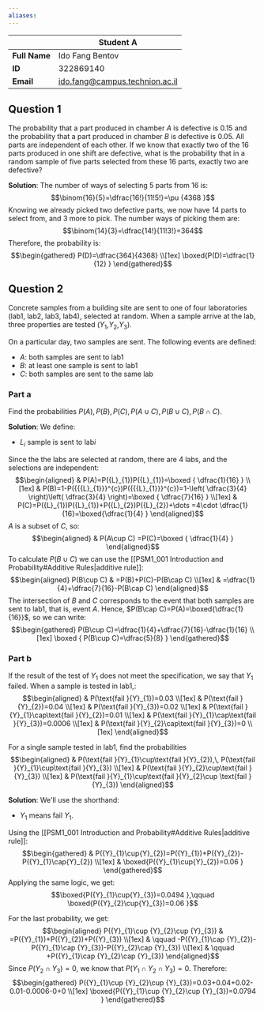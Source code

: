 ```yaml
---
aliases:
---
```



|               | Student A                      |
| ------------- | ------------------------------ |
| **Full Name** | Ido Fang Bentov                |
| **ID**        | 322869140                      |
| **Email**     | ido.fang@campus.technion.ac.il |


## Question 1
The probability that a part produced in chamber $A$ is defective is $0.15$ and the probability that a part produced in chamber $B$ is defective is $0.05$. All parts are independent of each other. If we know that exactly two of the $16$ parts produced in one shift are defective, what is the probability that in a random sample of five parts selected from these $16$ parts, exactly two are defective?

**Solution**:
The number of ways of selecting $5$ parts from $16$ is:
$$\binom{16}{5}=\dfrac{16!}{11!5!}=\pu {4368 }$$
Knowing we already picked two defective parts, we now have $14$ parts to select from, and $3$ more to pick. The number ways of picking them are:
$$\binom{14}{3}=\dfrac{14!}{11!3!}=364$$
Therefore, the probability is:
$$\begin{gathered}
P(D)=\dfrac{364}{4368} \\[1ex]
\boxed{P(D)=\dfrac{1}{12} }
\end{gathered}$$

## Question 2
Concrete samples from a building site are sent to one of four laboratories ($\mathrm{lab1}$, $\mathrm{lab2}$, $\mathrm{lab3}$, $\text{lab4}$), selected at random. When a sample arrive at the lab, three properties are tested (${Y}_{1}$,${Y}_{2}$,${Y}_{3}$).

On a particular day, two samples are sent. The following events are defined:
- $A$: both samples are sent to $\text{lab1}$
- $B$: at least one sample is sent to $\mathrm{lab1}$
- $C$: both samples are sent to the same lab

### Part a
Find the probabilities $P(A),\,P(B),\,P(C),\,P(A\cup C),\,P(B\cup C),\,P(B\cap C)$.

**Solution**:
We define:
- ${L}_{i}$ sample is sent to $\text{lab}i$

Since the the labs are selected at random, there are $4$ labs, and the selections are independent:
$$\begin{aligned}
 & P(A)=P({L}_{1})P({L}_{1})=\boxed {
\dfrac{1}{16}
 } \\[1ex]
 & P(B)=1-P({{{L}_{1}}}^{c})P({{{L}_{1}}}^{c})=1-\left( \dfrac{3}{4} \right)\left( \dfrac{3}{4} \right)=\boxed {
\dfrac{7}{16}
 } \\[1ex]
 & P(C)=P({L}_{1})P({L}_{1})+P({L}_{2})P({L}_{2})+\dots =4\cdot \dfrac{1}{16}=\boxed{\dfrac{1}{4} }
\end{aligned}$$
$A$ is a subset of $C$, so:
$$\begin{aligned}
 & P(A\cup C) =P(C)=\boxed {
\dfrac{1}{4}
 }
\end{aligned}$$
To calculate $P(B\cup C)$ we can use the [[PSM1_001 Introduction and Probability#Additive Rules|additive rule]]:
$$\begin{aligned}
P(B\cup C) & =P(B)+P(C)-P(B\cap C) \\[1ex]
 & =\dfrac{1}{4}+\dfrac{7}{16}-P(B\cap C)
\end{aligned}$$
The intersection of $B$ and $C$ corresponds to the event that both samples are sent to $\text{lab1}$, that is, event $A$. Hence, $P(B\cap C)=P(A)=\boxed{\dfrac{1}{16}}$, so we can write:
$$\begin{gathered}
P(B\cup C)=\dfrac{1}{4}+\dfrac{7}{16}-\dfrac{1}{16} \\[1ex]
\boxed {
P(B\cup C)=\dfrac{5}{8}
 }
\end{gathered}$$

### Part b
If the result of the test of ${Y}_{1}$ does not meet the specification, we say that ${Y}_{1}$ failed. When a sample is tested in $\text{lab1}$,:
$$\begin{aligned}
 & P(\text{fail }{Y}_{1})=0.03 \\[1ex]
 & P(\text{fail }{Y}_{2})=0.04 \\[1ex]
 & P(\text{fail }{Y}_{3})=0.02 \\[1ex]
 & P(\text{fail }{Y}_{1}\cap\text{fail }{Y}_{2})=0.01 \\[1ex]
 & P(\text{fail }{Y}_{1}\cap\text{fail }{Y}_{3})=0.0006 \\[1ex] & P(\text{fail }{Y}_{2}\cap\text{fail }{Y}_{3})=0 \\[1ex]
\end{aligned}$$

For a single sample tested in $\text{lab1}$, find the probabilities
$$\begin{aligned}
 & P(\text{fail }{Y}_{1}\cup\text{fail }{Y}_{2}),\, P(\text{fail }{Y}_{1}\cup\text{fail }{Y}_{3}) \\[1ex]
 & P(\text{fail }{Y}_{2}\cup\text{fail }{Y}_{3}) \\[1ex]
& P(\text{fail }{Y}_{1}\cup\text{fail }{Y}_{2}\cup \text{fail }{Y}_{3})
\end{aligned}$$

**Solution**:
We'll use the shorthand:
- ${Y}_{1}$ means $\text{fail }{Y}_{1}$.

Using the [[PSM1_001 Introduction and Probability#Additive Rules|additive rule]]:
$$\begin{gathered}
 & P({Y}_{1}\cup{Y}_{2})=P({Y}_{1})+P({Y}_{2})-P({Y}_{1}\cap{Y}_{2}) \\[1ex]
 & \boxed{P({Y}_{1}\cup{Y}_{2})=0.06 }
\end{gathered}$$
Applying the same logic, we get:
$$\boxed{P({Y}_{1}\cup{Y}_{3})=0.0494 },\qquad \boxed{P({Y}_{2}\cup{Y}_{3})=0.06 }$$

For the last probability, we get:
$$\begin{aligned}
P({Y}_{1}\cup {Y}_{2}\cup {Y}_{3}) & =P({Y}_{1})+P({Y}_{2})+P({Y}_{3}) \\[1ex]
 & \qquad -P({Y}_{1}\cap {Y}_{2})-P({Y}_{1}\cap {Y}_{3})-P({Y}_{2}\cap {Y}_{3}) \\[1ex]
 & \qquad +P({Y}_{1}\cap {Y}_{2}\cap {Y}_{3})
\end{aligned}$$
Since $P({Y}_{2}\cap {Y}_{3})=0$, we know that $P({Y}_{1}\cap {Y}_{2}\cap {Y}_{3})=0$. Therefore:
$$\begin{gathered}
P({Y}_{1}\cup {Y}_{2}\cup {Y}_{3})=0.03+0.04+0.02-0.01-0.0006-0+0 \\[1ex]
\boxed{P({Y}_{1}\cup {Y}_{2}\cup {Y}_{3})=0.0794 }
\end{gathered}$$